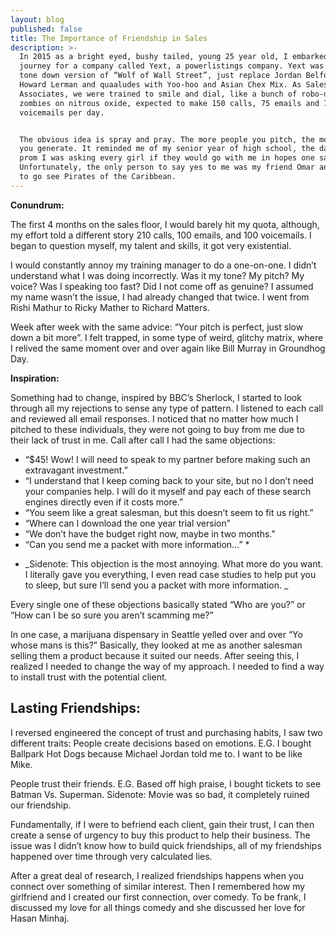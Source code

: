 ```yaml
---
layout: blog
published: false
title: The Importance of Friendship in Sales
description: >-
  In 2015 as a bright eyed, bushy tailed, young 25 year old, I embarked on a new
  journey for a company called Yext, a powerlistings company. Yext was a very
  tone down version of “Wolf of Wall Street”, just replace Jordan Belfort with
  Howard Lerman and quaaludes with Yoo-hoo and Asian Chex Mix. As Sales
  Associates, we were trained to smile and dial, like a bunch of robo-dialing
  zombies on nitrous oxide, expected to make 150 calls, 75 emails and 75-90
  voicemails per day.


  The obvious idea is spray and pray. The more people you pitch, the more sales
  you generate. It reminded me of my senior year of high school, the day before
  prom I was asking every girl if they would go with me in hopes one said yes.
  Unfortunately, the only person to say yes to me was my friend Omar and we went
  to go see Pirates of the Caribbean.
---
```

**Conundrum:**

The first 4 months on the sales floor, I would barely hit my quota, although, my effort told a different story 210 calls, 100 emails, and 100 voicemails. I began to question myself, my talent and skills, it got very existential. 

I would constantly annoy my training manager to do a one-on-one. I didn’t understand what I was doing incorrectly. Was it my tone? My pitch? My voice? Was I speaking too fast? Did I not come off as genuine?  I assumed my name wasn’t the issue, I had already changed that twice. I went from Rishi Mathur to Ricky Mather to Richard Matters.

Week after week with the same advice: “Your pitch is perfect, just slow down a bit more”. I felt trapped, in some type of weird,  glitchy matrix, where I relived the same moment over and over again like Bill Murray in Groundhog Day. 

**Inspiration:**

Something had to change, inspired by BBC’s Sherlock, I started to look through all my rejections to sense any type of pattern. I listened to each call and reviewed all email responses. I noticed that no matter how much I pitched to these individuals, they were not going to buy from me due to their lack of trust in me. Call after call I had the same objections: 


- “$45! Wow! I will need to speak to my partner before making such an extravagant investment.”  
- “I understand that I keep coming back to your site, but no I don’t need your companies help. I will do it myself and pay each of these search engines directly even if it costs more.” 
- “You seem like a great salesman, but this doesn’t seem to fit us right.” 
- “Where can I download the one year trial version” 
- “We don’t have the budget right now, maybe in two months.”
- “Can you send me a packet with more information…” *

* _Sidenote: This objection is the most annoying. What more do you want. I literally gave you everything, I even read case studies to help put you to sleep, but sure I’ll send you a packet with more information. _

Every single one of these objections basically stated “Who are you?” or “How can I be so sure you aren’t scamming me?”

In one case, a marijuana dispensary in Seattle yelled over and over “Yo whose mans is this?” Basically, they looked at me as another salesman selling them a product because it suited our needs. After seeing this, I realized I needed to change the way of my approach. I needed to find a way to install trust with the potential client. 

## Lasting Friendships:

I reversed engineered the concept of trust and purchasing habits, I saw two different traits:
People create decisions based on emotions. E.G. I bought Ballpark Hot Dogs because Michael Jordan told me to. I want to be like Mike. 

People trust their friends. E.G. Based off high praise, I bought tickets to see Batman Vs. Superman. Sidenote: Movie was so bad, it completely ruined our friendship. 

Fundamentally, if I were to befriend each client, gain their trust, I can then create a sense of urgency to buy this product to help their business. The issue was I didn’t know how to build quick friendships, all of my friendships happened over time through very calculated lies. 

After a great deal of research, I realized friendships happens when you connect over something of similar interest. Then I remembered how my girlfriend and I created our first connection, over comedy. To be frank, I discussed my love for all things comedy and she discussed her love for Hasan Minhaj. 










